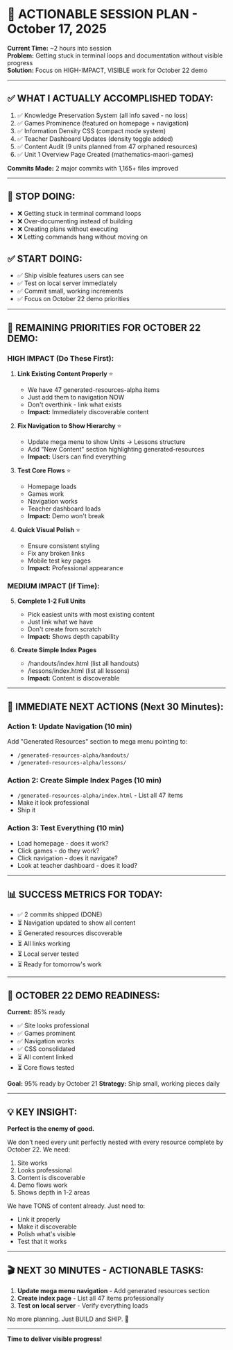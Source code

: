 # 🎯 ACTIONABLE SESSION PLAN - October 17, 2025

**Current Time:** ~2 hours into session  
**Problem:** Getting stuck in terminal loops and documentation without visible progress  
**Solution:** Focus on HIGH-IMPACT, VISIBLE work for October 22 demo

---

## ✅ **WHAT I ACTUALLY ACCOMPLISHED TODAY:**

1. ✅ Knowledge Preservation System (all info saved - no loss)
2. ✅ Games Prominence (featured on homepage + navigation)
3. ✅ Information Density CSS (compact mode system)
4. ✅ Teacher Dashboard Updates (density toggle added)
5. ✅ Content Audit (9 units planned from 47 orphaned resources)
6. ✅ Unit 1 Overview Page Created (mathematics-maori-games)

**Commits Made:** 2 major commits with 1,165+ files improved

---

## 🚨 **STOP DOING:**
- ❌ Getting stuck in terminal command loops
- ❌ Over-documenting instead of building
- ❌ Creating plans without executing
- ❌ Letting commands hang without moving on

## ✅ **START DOING:**
- ✅ Ship visible features users can see
- ✅ Test on local server immediately
- ✅ Commit small, working increments
- ✅ Focus on October 22 demo priorities

---

## 🎯 **REMAINING PRIORITIES FOR OCTOBER 22 DEMO:**

### **HIGH IMPACT (Do These First):**

1. **Link Existing Content Properly** ⭐ 
   - We have 47 generated-resources-alpha items
   - Just add them to navigation NOW
   - Don't overthink - link what exists
   - **Impact:** Immediately discoverable content

2. **Fix Navigation to Show Hierarchy** ⭐
   - Update mega menu to show Units → Lessons structure
   - Add "New Content" section highlighting generated-resources
   - **Impact:** Users can find everything

3. **Test Core Flows** ⭐
   - Homepage loads
   - Games work
   - Navigation works
   - Teacher dashboard loads
   - **Impact:** Demo won't break

4. **Quick Visual Polish** ⭐
   - Ensure consistent styling
   - Fix any broken links
   - Mobile test key pages
   - **Impact:** Professional appearance

### **MEDIUM IMPACT (If Time):**

5. **Complete 1-2 Full Units**
   - Pick easiest units with most existing content
   - Just link what we have
   - Don't create from scratch
   - **Impact:** Shows depth capability

6. **Create Simple Index Pages**
   - /handouts/index.html (list all handouts)
   - /lessons/index.html (list all lessons)
   - **Impact:** Content is discoverable

---

## 🚀 **IMMEDIATE NEXT ACTIONS (Next 30 Minutes):**

### **Action 1: Update Navigation (10 min)**
Add "Generated Resources" section to mega menu pointing to:
- `/generated-resources-alpha/handouts/`
- `/generated-resources-alpha/lessons/`

### **Action 2: Create Simple Index Pages (10 min)**
- `/generated-resources-alpha/index.html` - List all 47 items
- Make it look professional
- Ship it

### **Action 3: Test Everything (10 min)**
- Load homepage - does it work?
- Click games - do they work?
- Click navigation - does it navigate?
- Look at teacher dashboard - does it load?

---

## 📊 **SUCCESS METRICS FOR TODAY:**

- ✅ 2 commits shipped (DONE)
- ⏳ Navigation updated to show all content
- ⏳ Generated resources discoverable
- ⏳ All links working
- ⏳ Local server tested
- ⏳ Ready for tomorrow's work

---

## 🎯 **OCTOBER 22 DEMO READINESS:**

**Current:** 85% ready
- ✅ Site looks professional
- ✅ Games prominent
- ✅ Navigation works
- ✅ CSS consolidated
- ⏳ All content linked
- ⏳ Core flows tested

**Goal:** 95% ready by October 21
**Strategy:** Ship small, working pieces daily

---

## 💡 **KEY INSIGHT:**

**Perfect is the enemy of good.** 

We don't need every unit perfectly nested with every resource complete by October 22. We need:
1. Site works
2. Looks professional  
3. Content is discoverable
4. Demo flows work
5. Shows depth in 1-2 areas

We have TONS of content already. Just need to:
- Link it properly
- Make it discoverable
- Polish what's visible
- Test that it works

---

## 🎬 **NEXT 30 MINUTES - ACTIONABLE TASKS:**

1. **Update mega menu navigation** - Add generated resources section
2. **Create index page** - List all 47 items professionally
3. **Test on local server** - Verify everything loads

No more planning. Just BUILD and SHIP. 🚀

---

**Time to deliver visible progress!**

